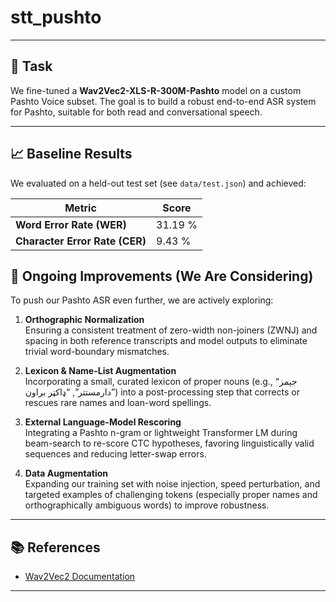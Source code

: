# stt_pushto



---

## 🎯 Task

We fine-tuned a **Wav2Vec2-XLS-R-300M-Pashto** model on a custom Pashto Voice subset. The goal is to build a robust end-to-end ASR system for Pashto, suitable for both read and conversational speech.

---

## 📈 Baseline Results

We evaluated on a held-out test set (see `data/test.json`) and achieved:

| Metric                       | Score           |
|------------------------------|-----------------|
| **Word Error Rate (WER)**    | 31.19 %         |
| **Character Error Rate (CER)** | 9.43 %         |



## 🚀 Ongoing Improvements (We Are Considering)

To push our Pashto ASR even further, we are actively exploring:

1. **Orthographic Normalization**  
   Ensuring a consistent treatment of zero-width non-joiners (ZWNJ) and spacing in both reference transcripts and model outputs to eliminate trivial word-boundary mismatches.

2. **Lexicon & Name-List Augmentation**  
   Incorporating a small, curated lexicon of proper nouns (e.g., “جېمز دارمستتر”, “ډاکټر براون”) into a post-processing step that corrects or rescues rare names and loan-word spellings.

3. **External Language-Model Rescoring**  
   Integrating a Pashto n-gram or lightweight Transformer LM during beam-search to re-score CTC hypotheses, favoring linguistically valid sequences and reducing letter-swap errors.

4. **Data Augmentation**  
   Expanding our training set with noise injection, speed perturbation, and targeted examples of challenging tokens (especially proper names and orthographically ambiguous words) to improve robustness.


---

## 📚 References

- [Wav2Vec2 Documentation](https://huggingface.co/docs/transformers/model_doc/wav2vec2)  
---

